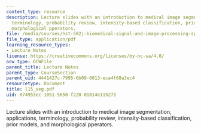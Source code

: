 ```yaml
---
content_type: resource
description: Lecture slides with an introduction to medical image segmentation, applications,
  terminology, probability review, intensity-based classification, prior models, and
  morphological pperators.
file: /media/courses/hst-582j-biomedical-signal-and-image-processing-spring-2007/074953ec10515650f22001814e115273_l15_seg.pdf
file_type: application/pdf
learning_resource_types:
- Lecture Notes
license: https://creativecommons.org/licenses/by-nc-sa/4.0/
ocw_type: OCWFile
parent_title: Lecture Notes
parent_type: CourseSection
parent_uid: 4441427c-7995-6b09-6013-eca4f68a3ec4
resourcetype: Document
title: l15_seg.pdf
uid: 074953ec-1051-5650-f220-01814e115273
---
```

Lecture slides with an introduction to medical image segmentation, applications, terminology, probability review, intensity-based classification, prior models, and morphological pperators.